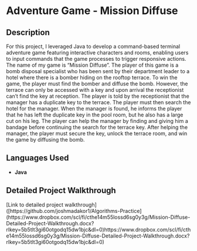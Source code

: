 <h1>Adventure Game - Mission Diffuse</h1>

<h2>Description</h2>
For this project, I leveraged Java to develop a command-based terminal adventure game featuring interactive characters and rooms, enabling users to input commands that the game processes to trigger responsive actions. The name of my game is “Mission Diffuse”. The player of this game is a bomb disposal specialist who has been sent by their department leader to a hotel where there is a bomber hiding on the rooftop terrace. To win the game, the player must find the bomber and diffuse the bomb. However, the terrace can only be accessed with a key and upon arrival the receptionist can’t find the key at reception. The player is told by the receptionist that the manager has a duplicate key to the terrace. The player must then search the hotel for the manager. When the manager is found, he informs the player that he has left the duplicate key in the pool room, but he also has a large cut on his leg. The player can help the manager by finding and giving him a bandage before continuing the search for the terrace key. After helping the manager, the player must secure the key, unlock the terrace room, and win the game by diffusing the bomb.

<br />


<h2>Languages Used</h2>

- <b>Java</b> 

<h2>Detailed Project Walkthrough</h2>
[Link to detailed project walkthrough]([https://github.com/joshmadakor1/Algorithms-Practice](https://www.dropbox.com/scl/fi/cthe14m55lossd6sg0y3g/Mission-Diffuse-Detailed-Project-Walkthrough.docx?rlkey=5b5tlt3gi60otgodq15dw1bjc&dl=0)https://www.dropbox.com/scl/fi/cthe14m55lossd6sg0y3g/Mission-Diffuse-Detailed-Project-Walkthrough.docx?rlkey=5b5tlt3gi60otgodq15dw1bjc&dl=0)

<!--
 ```diff
- text in red
+ text in green
! text in orange
# text in gray
@@ text in purple (and bold)@@
```
--!>
